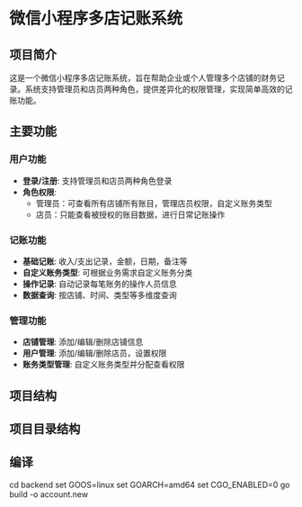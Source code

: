 # 微信小程序多店记账系统

## 项目简介

这是一个微信小程序多店记账系统，旨在帮助企业或个人管理多个店铺的财务记录。系统支持管理员和店员两种角色，提供差异化的权限管理，实现简单高效的记账功能。

## 主要功能

### 用户功能
- **登录/注册**: 支持管理员和店员两种角色登录
- **角色权限**: 
  - 管理员：可查看所有店铺所有账目，管理店员权限，自定义账务类型
  - 店员：只能查看被授权的账目数据，进行日常记账操作

### 记账功能
- **基础记账**: 收入/支出记录，金额，日期，备注等
- **自定义账务类型**: 可根据业务需求自定义账务分类
- **操作记录**: 自动记录每笔账务的操作人员信息
- **数据查询**: 按店铺、时间、类型等多维度查询

### 管理功能
- **店铺管理**: 添加/编辑/删除店铺信息
- **用户管理**: 添加/编辑/删除店员，设置权限
- **账务类型管理**: 自定义账务类型并分配查看权限

## 项目结构 

## 项目目录结构



## 编译
cd backend
set GOOS=linux
set GOARCH=amd64
set CGO_ENABLED=0
go build -o account.new